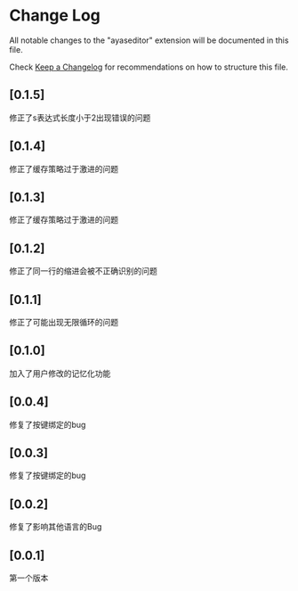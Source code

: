# Change Log

All notable changes to the "ayaseditor" extension will be documented in this file.

Check [Keep a Changelog](http://keepachangelog.com/) for recommendations on how to structure this file.

## [0.1.5]

修正了s表达式长度小于2出现错误的问题

## [0.1.4]

修正了缓存策略过于激进的问题

## [0.1.3]

修正了缓存策略过于激进的问题

## [0.1.2]

修正了同一行的缩进会被不正确识别的问题

## [0.1.1]

修正了可能出现无限循环的问题

## [0.1.0]

加入了用户修改的记忆化功能

## [0.0.4]

修复了按键绑定的bug

## [0.0.3]

修复了按键绑定的bug

## [0.0.2]

修复了影响其他语言的Bug

## [0.0.1]

第一个版本